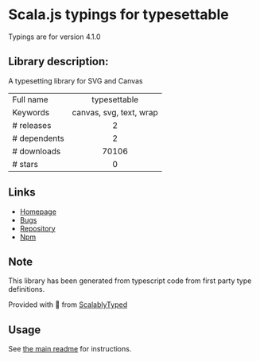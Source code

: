 
# Scala.js typings for typesettable

Typings are for version 4.1.0

## Library description:
A typesetting library for SVG and Canvas

|                    |                 |
| ------------------ | :-------------: |
| Full name          | typesettable |
| Keywords           | canvas, svg, text, wrap |
| # releases         | 2 |
| # dependents       | 2 |
| # downloads        | 70106 |
| # stars            | 0 |

## Links
- [Homepage](https://github.com/palantir/typesettable#readme)
- [Bugs](https://github.com/palantir/typesettable/issues)
- [Repository](https://github.com/palantir/typesettable)
- [Npm](https://www.npmjs.com/package/typesettable)
    


## Note
This library has been generated from typescript code from first party type definitions.

Provided with :purple_heart: from [ScalablyTyped](https://github.com/oyvindberg/ScalablyTyped)

## Usage
See [the main readme](../../readme.md) for instructions.


